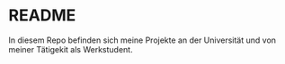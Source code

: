 # README
In diesem Repo befinden sich meine Projekte an der Universität und von meiner Tätigekit als Werkstudent.